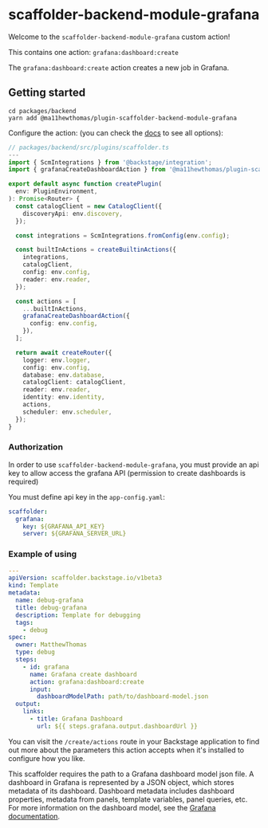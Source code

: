 # scaffolder-backend-module-grafana

Welcome to the `scaffolder-backend-module-grafana` custom action!

This contains one action: `grafana:dashboard:create`

The `grafana:dashboard:create` action creates a new job in Grafana.

## Getting started

```
cd packages/backend
yarn add @ma11hewthomas/plugin-scaffolder-backend-module-grafana
```

Configure the action:
(you can check the [docs](https://backstage.io/docs/features/software-templates/writing-custom-actions#registering-custom-actions) to see all options):

```typescript
// packages/backend/src/plugins/scaffolder.ts
---
import { ScmIntegrations } from '@backstage/integration';
import { grafanaCreateDashboardAction } from '@ma11hewthomas/plugin-scaffolder-backend-module-grafana';

export default async function createPlugin(
  env: PluginEnvironment,
): Promise<Router> {
  const catalogClient = new CatalogClient({
    discoveryApi: env.discovery,
  });

  const integrations = ScmIntegrations.fromConfig(env.config);

  const builtInActions = createBuiltinActions({
    integrations,
    catalogClient,
    config: env.config,
    reader: env.reader,
  });

  const actions = [
    ...builtInActions,
    grafanaCreateDashboardAction({
      config: env.config,
    }),
  ];

  return await createRouter({
    logger: env.logger,
    config: env.config,
    database: env.database,
    catalogClient: catalogClient,
    reader: env.reader,
    identity: env.identity,
    actions,
    scheduler: env.scheduler,
  });
}
```

### Authorization

In order to use `scaffolder-backend-module-grafana`, you must provide an api key to allow access the grafana API (permission to create dashboards is required)

You must define api key in the `app-config.yaml`:

```yaml
scaffolder:
  grafana:
    key: ${GRAFANA_API_KEY}
    server: ${GRAFANA_SERVER_URL}
```

### Example of using

```yaml
---
apiVersion: scaffolder.backstage.io/v1beta3
kind: Template
metadata:
  name: debug-grafana
  title: debug-grafana
  description: Template for debugging
  tags:
    - debug
spec:
  owner: MatthewThomas
  type: debug
  steps:
    - id: grafana
      name: Grafana create dashboard
      action: grafana:dashboard:create
      input:
        dashboardModelPath: path/to/dashboard-model.json
  output:
    links:
      - title: Grafana Dashboard
        url: ${{ steps.grafana.output.dashboardUrl }}
```

You can visit the `/create/actions` route in your Backstage application to find out more about the parameters this action accepts when it's installed to configure how you like.

This scaffolder requires the path to a Grafana dashboard model json file. A dashboard in Grafana is represented by a JSON object, which stores metadata of its dashboard. Dashboard metadata includes dashboard properties, metadata from panels, template variables, panel queries, etc. For more information on the dashboard model, see the [Grafana documentation](https://grafana.com/docs/grafana/latest/dashboards/build-dashboards/view-dashboard-json-model/).
